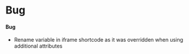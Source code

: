 # Bug

#### Bug

- Rename variable in iframe shortcode as it was overridden when using additional attributes
